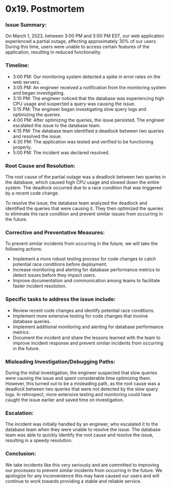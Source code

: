 # 0x19. Postmortem

### Issue Summary:

On March 1, 2023, between 3:00 PM and 5:00 PM EST, our web application experienced a partial outage, affecting approximately 30% of our users. During this time, users were unable to access certain features of the application, resulting in reduced functionality.

### Timeline:

*   3:00 PM: Our monitoring system detected a spike in error rates on the web servers.
*   3:05 PM: An engineer received a notification from the monitoring system and began investigating.
*   3:10 PM: The engineer noticed that the database was experiencing high CPU usage and suspected a query was causing the issue.
*   3:15 PM: The engineer began investigating slow query logs and optimizing the queries.
*   4:00 PM: After optimizing the queries, the issue persisted. The engineer escalated the issue to the database team.
*   4:15 PM: The database team identified a deadlock between two queries and resolved the issue.
*   4:30 PM: The application was tested and verified to be functioning properly.
*   5:00 PM: The incident was declared resolved.

### Root Cause and Resolution:

The root cause of the partial outage was a deadlock between two queries in the database, which caused high CPU usage and slowed down the entire system. The deadlock occurred due to a race condition that was triggered by a recent code change.

To resolve the issue, the database team analyzed the deadlock and identified the queries that were causing it. They then optimized the queries to eliminate the race condition and prevent similar issues from occurring in the future.

### Corrective and Preventative Measures:

To prevent similar incidents from occurring in the future, we will take the following actions:

*   Implement a more robust testing process for code changes to catch potential race conditions before deployment.
*   Increase monitoring and alerting for database performance metrics to detect issues before they impact users.
*   Improve documentation and communication among teams to facilitate faster incident resolution.

### Specific tasks to address the issue include:

*   Review recent code changes and identify potential race conditions.
*   Implement more extensive testing for code changes that involve database queries.
*   Implement additional monitoring and alerting for database performance metrics.
*   Document the incident and share the lessons learned with the team to improve incident response and prevent similar incidents from occurring in the future.

### Misleading Investigation/Debugging Paths:

During the initial investigation, the engineer suspected that slow queries were causing the issue and spent considerable time optimizing them. However, this turned out to be a misleading path, as the root cause was a deadlock between two queries that were not detected by the slow query logs. In retrospect, more extensive testing and monitoring could have caught the issue earlier and saved time on investigation.

### Escalation:

The incident was initially handled by an engineer, who escalated it to the database team when they were unable to resolve the issue. The database team was able to quickly identify the root cause and resolve the issue, resulting in a speedy resolution.

### Conclusion:

We take incidents like this very seriously and are committed to improving our processes to prevent similar incidents from occurring in the future. We apologize for any inconvenience this may have caused our users and will continue to work towards providing a stable and reliable service.
